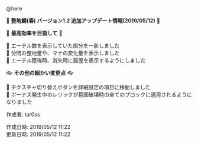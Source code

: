 @here 

:cherry_blossom:  **__整地鯖(春) バージョン1.2 追加アップデート情報(2019/05/12)__** :cherry_blossom:  


:scroll: **__最高効率を目指して__** :scroll:  

:diamond_shape_with_a_dot_inside: エーテル数を表示していた部分を一新しました  
:diamond_shape_with_a_dot_inside: 分間の整地量や、マナの変化量を表示しました  
:diamond_shape_with_a_dot_inside: エーテル獲得時、消失時に履歴を表示するようにしました
  

:eyeglasses: **__その他の細かい変更点__** :eyeglasses:    

:diamond_shape_with_a_dot_inside: テクスチャ切り替えボタンを詳細設定の項目に移動しました  
:diamond_shape_with_a_dot_inside: ボーナス発生中のレリックが範囲破壊時の全てのブロックに適用されるようになりました  


作成者: tar0ss  

作成日時: 2019/05/12 11:22  
更新日時: 2019/05/12 11:22  
